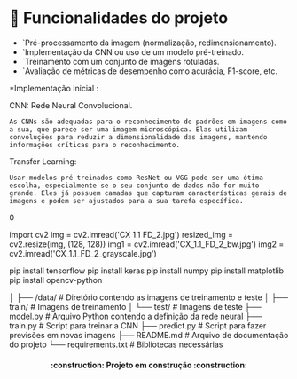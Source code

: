 


# :hammer: Funcionalidades do projeto

- `Pré-processamento da imagem (normalização, redimensionamento).
- `Implementação da CNN ou uso de um modelo pré-treinado.
- `Treinamento com um conjunto de imagens rotuladas.
- `Avaliação de métricas de desempenho como acurácia, F1-score, etc.


*Implementação Inicial :

CNN: Rede Neural Convolucional.

    As CNNs são adequadas para o reconhecimento de padrões em imagens como a sua, que parece ser uma imagem microscópica. Elas utilizam convoluções para reduzir a dimensionalidade das imagens, mantendo informações críticas para o reconhecimento.

Transfer Learning:

    Usar modelos pré-treinados como ResNet ou VGG pode ser uma ótima escolha, especialmente se o seu conjunto de dados não for muito grande. Eles já possuem camadas que capturam características gerais de imagens e podem ser ajustados para a sua tarefa específica.






0











import cv2
img = cv2.imread('CX 1.1 FD_2.jpg')
resized_img = cv2.resize(img, (128, 128))
img1 = cv2.imread('CX_1.1_FD_2_bw.jpg')
img2 = cv2.imread('CX_1.1_FD_2_grayscale.jpg')




pip install tensorflow
pip install keras
pip install numpy
pip install matplotlib
pip install opencv-python



│
├── /data/                # Diretório contendo as imagens de treinamento e teste
│   ├── train/            # Imagens de treinamento
│   └── test/             # Imagens de teste
├── model.py              # Arquivo Python contendo a definição da rede neural
├── train.py              # Script para treinar a CNN
├── predict.py            # Script para fazer previsões em novas imagens
├── README.md             # Arquivo de documentação do projeto
└── requirements.txt      # Bibliotecas necessárias









<h4 align="center"> 
    :construction:  Projeto em construção  :construction:
</h4>